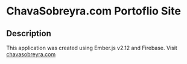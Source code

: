 # ChavaSobreyra.com Portoflio Site

## Description
This application was created using Ember.js v2.12 and Firebase. Visit [chavasobreyra.com](http://www.chavasobreyra.com)

